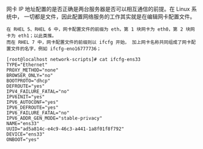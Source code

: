 网卡 IP 地址配置的是否正确是两台服务器是否可以相互通信的前提。在 Linux 系统中， 一切都是文件，因此配置网络服务的工作其实就是在编辑网卡配置文件。

	在 RHEL 5、RHEL 6 中，网卡配置文件的前缀为 eth，第 1 块网卡为 eth0，第 2 块网卡为 eth1；以此类推。
	而在 RHEL 7 中，网卡配置文件的前缀则以 ifcfg 开始， 加上网卡名称共同组成了网卡配置文件的名字，例如 ifcfg-eno16777736；

```shell
[root@localhost network-scripts]# cat ifcfg-ens33
TYPE="Ethernet"
PROXY_METHOD="none"
BROWSER_ONLY="no"
BOOTPROTO="dhcp"
DEFROUTE="yes"
IPV4_FAILURE_FATAL="no"
IPV6INIT="yes"
IPV6_AUTOCONF="yes"
IPV6_DEFROUTE="yes"
IPV6_FAILURE_FATAL="no"
IPV6_ADDR_GEN_MODE="stable-privacy"
NAME="ens33"
UUID="ad5a814c-e4c9-46c3-a441-1a8f01f8f792"
DEVICE="ens33"
ONBOOT="yes"
```
